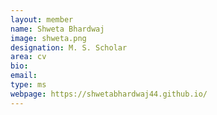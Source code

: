 ```yaml
---
layout: member
name: Shweta Bhardwaj
image: shweta.png
designation: M. S. Scholar
area: cv
bio:
email:
type: ms
webpage: https://shwetabhardwaj44.github.io/
---
```

